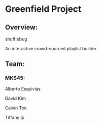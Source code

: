 
# Greenfield Project

## Overview:

shufflebug

An interactive crowd-sourced playlist builder.

## Team:

### MKS45:

Alberto Esquivias

David Kim

Calvin Ton

Tiffany Ip

